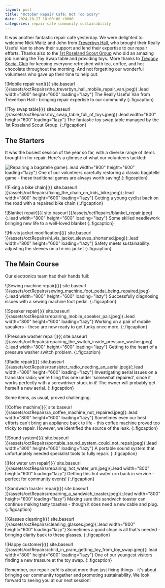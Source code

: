 ```yaml
---
layout: post
title: "October Repair Café: Not Too Scary"
date: 2024-10-27 18:00:00 +0000
categories: repair-cafe community sustainability
---
```


It was another fantastic repair café yesterday. We were delighted to welcome Nick Waitz and John from [Treverbyn Hall](https://www.thehall.org.uk), who brought their Really Useful Van to show their support and lend their expertise to our repair efforts. Thanks also to the [1st Roseland Scout Group](https://www.scouts.org.uk/groups/10023115?loc=plymouth&page=30&slug=1st-Roseland-Scout-Group) who did an amazing job running the Toy Swap table and providing toys. More thanks to [Tregony Social Club](https://www.facebook.com/p/Tregony-Sports-and-Social-Club-100063501941046/) for keeping everyone refreshed with tea, coffee, and hot chocolate throughout the morning. And not forgetting our wonderful volunteers who gave up their time to help out.

![Mobile repair van]({{ site.baseurl }}/assets/octRepairs/the_treverbyn_hall_mobile_repair_van.jpeg){:.lead width="800" height="600" loading="lazy"}
The Really Useful Van from Treverbyn Hall - bringing repair expertise to our community
{:.figcaption}

![Toy swap table]({{ site.baseurl }}/assets/octRepairs/toy_swap_table_full_of_toys.jpeg){:.lead width="800" height="600" loading="lazy"}
The fantastic toy swap table managed by the 1st Roseland Scout Group.
{:.figcaption}

## The Starters

It was the busiest session of the year so far, with a diverse range of items brought in for repair. Here's a glimpse of what our volunteers tackled:

![Repairing a bagatelle game](/assets/octRepairs/repairing_a_bagatelle.jpeg){:.lead width="800" height="600" loading="lazy"}
One of our volunteers carefully restoring a classic bagatelle game - these traditional games are always worth saving!
{:.figcaption}

![Fixing a bike chain]({{ site.baseurl }}/assets/octRepairs/fixing_the_chain_on_kids_bike.jpeg){:.lead width="800" height="600" loading="lazy"}
Getting a young cyclist back on the road with a repaired bike chain
{:.figcaption}

![Blanket repair]({{ site.baseurl }}/assets/octRepairs/blanket_repair.jpeg){:.lead width="800" height="600" loading="lazy"}
Some skilled needlework bringing new life to a well-loved blanket
{:.figcaption}

![Hi-vis jacket modification]({{ site.baseurl }}/assets/octRepairs/hi_vis_jacket_sleeves_shortened.jpeg){:.lead width="800" height="600" loading="lazy"}
Safety meets sustainability: adjusting the sleeves on a hi-vis jacket
{:.figcaption}

## The Main Course

Our electronics team had their hands full:

![Sewing machine repair]({{ site.baseurl }}/assets/octRepairs/sewing_machine_foot_pedal_being_repaired.jpeg){:.lead width="800" height="600" loading="lazy"}
Successfully diagnosing issues with a sewing machine foot pedal.
{:.figcaption}

![Speaker repair]({{ site.baseurl }}/assets/octRepairs/repairing_mobile_speaker_pair.jpeg){:.lead width="800" height="600" loading="lazy"}
Working on a pair of mobile speakers - these are now ready to get funky once more.
{:.figcaption}

![Pressure washer repair]({{ site.baseurl }}/assets/octRepairs/repairing_the_switch_inside_pressure_washer.jpeg){:.lead width="800" height="600" loading="lazy"}
Getting to the heart of a pressure washer switch problem.
{:.figcaption}

![Radio repair]({{ site.baseurl }}/assets/octRepairs/transister_radio_needing_an_aerial.jpeg){:.lead width="800" height="600" loading="lazy"}
Investigating aerial issues on a transistor radio; we're filing this one under 'somewhat repaired', since it works perfectly with a screwdriver stuck in it! The owner will probably get herself a new aerial.
{:.figcaption}

Some items, as usual, proved challenging.

![Coffee machine]({{ site.baseurl }}/assets/octRepairs/a_coffee_machine_not_repaired.jpeg){:.lead width="800" height="600" loading="lazy"}
Sometimes even our best efforts can't bring an appliance back to life - this coffee machine proved too tricky to repair. However, we identified the source of the leak.
{:.figcaption}

![Sound system]({{ site.baseurl }}/assets/octRepairs/portable_sound_system_could_not_repair.jpeg){:.lead width="800" height="600" loading="lazy"}
A portable sound system that unfortunately needed specialist tools to fully repair.
{:.figcaption}

![Hot water urn repair]({{ site.baseurl }}/assets/octRepairs/repairing_hot_water_urn.jpeg){:.lead width="800" height="600" loading="lazy"}
Getting this hot water urn back in service - perfect for community events!
{:.figcaption}

![Sandwich toaster repair]({{ site.baseurl }}/assets/octRepairs/repairing_a_sandwich_toaster.jpeg){:.lead width="800" height="600" loading="lazy"}
Making sure this sandwich toaster can continue making tasty toasties - though it does need a new cable and plug.
{:.figcaption}

![Glasses cleaning]({{ site.baseurl }}/assets/octRepairs/cleaning_glasses.jpeg){:.lead width="800" height="600" loading="lazy"}
Sometimes a good clean is all that's needed - bringing clarity back to these glasses.
{:.figcaption}

![Happy customer]({{ site.baseurl }}/assets/octRepairs/child_in_pram_getting_toy_from_toy_swap.jpeg){:.lead width="800" height="600" loading="lazy"}
One of our youngest visitors finding a new treasure at the toy swap.
{:.figcaption}

Remember, our repair café is about more than just fixing things - it's about bringing our community together and promoting sustainability. We look forward to seeing you at our next session!
